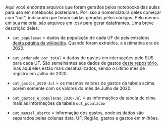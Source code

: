 Aqui você encontra arquivos que foram gerados pelos notebooks das aulas para uso em notebooks posteriores. Por isso a nomenclatura deles começar com "out", indicando que 
foram saídas geradas pelos códigos. Pelo menos em sua maioria, são arquivos em .csv para gerar dataframes.
Uma breve descrição deles:

+ `out_populacao` = dados da população de cada UF do país extraídos [desta página da wikipédia](https://pt.wikipedia.org/wiki/Lista_de_unidades_federativas_do_Brasil_por_popula%C3%A7%C3%A3o).
Quando foram extraídos, a estimativa era de 2020.

+ `out_ordenado_por_total` = dados de gastos em internações pelo SUS para cada UF. São semelhantes aos dados de gastos [deste repositório](https://github.com/matheus97eng/Bootcamp_Alura_2021/tree/main/modulo-1/projeto_final/dados), 
mas aqui eles estão mais desatualizados, sendo o último mês de registro em Julho de 2020.

+ `out_gastos_2020-Jul` = os mesmos valores de gastos da tabela acima, porém somente com os valores do mês de Julho de 2020.

+ `out_gastos_e_populacao_2020-Jul` = as informações da tabela de cima mais as informações da tabela `out_populacao`

+ `out_mensal_aberto` = informação dos gastos, onde os dados são separados pelas colunas data, UF, Região, gastos e gastos em milhões.
